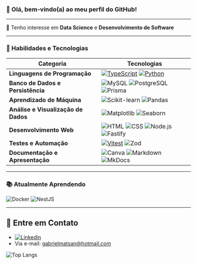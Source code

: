 ### 👋 Olá, bem-vindo(a) ao meu perfil do GitHub!

----

🚀 Tenho interesse em **Data Science** e **Desenvolvimento de Software**

----

### 🌟 Habilidades e Tecnologias


| Categoria                        | Tecnologias                                                                                                                                                                                |
|-----------------------------------|---------------------------------------------------------------------------------------------------------------------------------------------------------------------------------------------|
| **Linguagens de Programação**     | [![TypeScript](https://img.shields.io/badge/TypeScript-007ACC?style=for-the-badge&logo=typescript&logoColor=white)](https://www.typescriptlang.org/)  [![Python](https://img.shields.io/badge/Python-14354C?style=for-the-badge&logo=python&logoColor=white)](https://www.python.org/) |
| **Banco de Dados e Persistência** | ![MySQL](https://img.shields.io/badge/mysql-4479A1.svg?style=for-the-badge&logo=mysql&logoColor=white)  ![PostgreSQL](https://img.shields.io/badge/postgres-%23316192.svg?style=for-the-badge&logo=postgresql&logoColor=white)  ![Prisma](https://img.shields.io/badge/Prisma-2D3748?style=for-the-badge&logo=prisma&logoColor=white)                                           |
| **Aprendizado de Máquina**        | ![Scikit-learn](https://img.shields.io/badge/scikit--learn-%23F7931E.svg?style=for-the-badge&logo=scikit-learn&logoColor=white)  ![Pandas](https://img.shields.io/badge/pandas-%23150458.svg?style=for-the-badge&logo=pandas&logoColor=white)                       |
| **Análise e Visualização de Dados** | ![Matplotlib](https://img.shields.io/badge/Matplotlib-%23ffffff.svg?style=for-the-badge&logo=Matplotlib&logoColor=black)  ![Seaborn](https://img.shields.io/badge/-Seaborn-3776AB?logo=seaborn&logoColor=white&style=for-the-badge)                               |
| **Desenvolvimento Web**           | ![HTML](https://img.shields.io/badge/-HTML-E34F26?logo=html5&logoColor=white&style=for-the-badge)  ![CSS](https://img.shields.io/badge/-CSS-1572B6?logo=css3&logoColor=white&style=for-the-badge)  ![Node.js](https://img.shields.io/badge/-Node.js-339933?logo=nodedotjs&logoColor=white&style=for-the-badge)  ![Fastify](https://img.shields.io/badge/fastify-%23000000.svg?style=for-the-badge&logo=fastify&logoColor=white) |
| **Testes e Automação**            | [![Vitest](https://img.shields.io/badge/Vitest-6E9F18?style=for-the-badge&logo=vitest&logoColor=white)](https://vitest.dev/)  ![Zod](https://img.shields.io/badge/Zod-4B0082.svg?style=for-the-badge&logo=Zod&logoColor=white)                                                                                                     || **Controle de Versão e Colaboração** | ![Git](https://img.shields.io/badge/-Git-F05032?logo=git&logoColor=white&style=for-the-badge)  ![GitHub](https://img.shields.io/badge/-GitHub-181717?logo=github&logoColor=white&style=for-the-badge)                                               |
| **Documentação e Apresentação**   | ![Canva](https://img.shields.io/badge/Canva-%2300C4CC.svg?style=for-the-badge&logo=Canva&logoColor=white)  ![Markdown](https://img.shields.io/badge/Markdown-%23000000.svg?style=for-the-badge&logo=markdown&logoColor=white)  ![MkDocs](https://img.shields.io/badge/MkDocs-000000.svg?style=for-the-badge&logo=mkdocs&logoColor=white)  |
----
### 📚 Atualmente Aprendendo

![Docker](https://img.shields.io/badge/Docker-%230db7ed.svg?style=for-the-badge&logo=docker&logoColor=white) ![NestJS](https://img.shields.io/badge/nestjs-%23E0234E.svg?style=for-the-badge&logo=nestjs&logoColor=white)

---- 
## 🦉 Entre em Contato
- [![Linkedin](https://img.shields.io/badge/LinkedIn-0077B5?style=for-the-badge&logo=linkedin&logoColor=white)](https://www.linkedin.com/in/gabriel-mattos-teixeira-dos-santos-53b469297/)
- Via e-mail: gabrielmatsan@hotmail.com

![Top Langs](https://github-readme-stats.vercel.app/api/top-langs/?username=gabrielmatsan&hide_progress=true)
